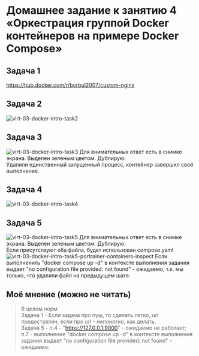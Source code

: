 # Домашнее задание к занятию 4 «Оркестрация группой Docker контейнеров на примере Docker Compose»
## Задача 1
https://hub.docker.com/r/borbul2007/custom-nginx
## Задача 2
![virt-03-docker-intro-task2](https://github.com/user-attachments/assets/14de21b3-2d87-4dcf-bff1-9eebad07dd2a)
## Задача 3
![virt-03-docker-intro-task3](https://github.com/user-attachments/assets/7b88889f-de15-4434-935e-020588eb13bf)
Для внимательных ответ есть в снимке экрана. Выделен зеленым цветом. Дублирую:\
Удалили единственный запущенный процесс, контейнер завершил своё выполнение.
## Задача 4
![virt-03-docker-intro-task4](https://github.com/user-attachments/assets/db2234c1-3b18-43b0-a99c-1e6ee3c2c9d8)
## Задача 5
![virt-03-docker-intro-task5](https://github.com/user-attachments/assets/7056e6ad-7415-485c-95e0-2ae39419847e)
Для внимательных ответ есть в снимке экрана. Выделен зеленым цветом. Дублирую:\
Если присутствуют оба файла, будет использован compose.yaml\
![virt-03-docker-intro-task5-portrainer-containers-inspect](https://github.com/user-attachments/assets/e868e785-6c52-4903-8d58-b11dc1d6c7e1)
Если выполненить "docker compose up -d" в контексте выполнения задания выдает "no configuration file provided: not found" - ожидаемо, т.к. мы только, что удалили файл на предыдущем шаге.

## Моё мнение (можно не читать)
> В целом норм. \
>  Задача 1 - Если задача про пуш, то сделать легко, url предоставлен, если про url - непонятно, как делать.\
>  Задача 5 - п.4 - "https://127.0.0.1:9000"  - ожидаемо не работает;\
>             п.7 - выполнение "docker compose up -d" в контексте выполнения задания выдает "no configuration file provided: not found" - ожидаемо.
